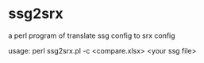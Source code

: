 # ssg2srx

a perl program of translate ssg config to srx config

usage:
perl ssg2srx.pl -c \<compare.xlsx\> \<your ssg file\>
